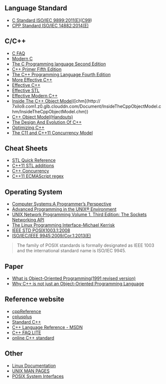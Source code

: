 ## Language Standard

- [C Standard ISO/IEC 9899:2011(E)](/viewer.html?file=docs/standard/isoc11.pdf)([C99](/viewer.html?file=docs/standard/isoc99.pdf))
- [CPP Standard ISO/IEC 14882:2014(E)](/viewer.html?file=docs/standard/isocpp2014.pdf)

## C/C++

- [C FAQ](/viewer.html?file=docs/clang/cfaq.pdf)
- [Modern C](/viewer.html?file=docs/clang/ModernC.pdf)
- [The C Programming language Second Edition](/viewer.html?file=docs/clang/TCPL2E.pdf)
- [C++ Primer Fifth Edition](/viewer.html?file=docs/cpp/CppPrimerFifthEdition.pdf)
- [The C++ Programming Language Fourth Edition](/viewer.html?file=docs/cpp/TCPPPL4E.pdf)
- [More Effective C++](/viewer.html?file=docs/effective/MoreEffectiveCPP.pdf)
- [Effective C++](/viewer.html?file=docs/effective/EffectiveCPP.pdf)
- [Effective STL](/viewer.html?file=docs/effective/EffectiveSTL.pdf)
- [Effective Modern C++](/viewer.html?file=docs/effective/EffectiveModernCPP.pdf)
- [Inside The C++ Object Model](/viewer.html?file=docs/effective/InsideTheCppObjectModel.pdf)([chm](http://
7xilo9.com1.z0.glb.clouddn.com/Document/InsideTheCppObjectModel.chm/InsideTheCppObjectModel.chm))
- [C++ Object Model(Handouts)](/viewer.html?file=docs/cpp/CppObjectModel.pdf)
- [The Design And Evolution Of C++](/viewer.html?file=docs/cpp/TheDesignAndEvolutionOfCpp.pdf)
- [Optimizing C++](/viewer.html?file=docs/effective/optimizingCpp.pdf)
- [The C11 and C++11 Concurrency Model](/viewer.html?file=docs/effective/TheC11andCpp11ConcurrencyModel.pdf)

## Cheat Sheets

- [STL Quick Reference](/viewer.html?file=docs/cppCheatSheets/STLQuickReference.pdf)
- [C++11 STL additions](/viewer.html?file=docs/cppCheatSheets/Cpp11STLAdditions.pdf)
- [C++ Concurrency](/viewer.html?file=docs/cppCheatSheets/CppConcurrency.pdf)
- [C++11 ECMAScript regex](/viewer.html?file=docs/cppCheatSheets/Cpp11ECMAScriptRegex.pdf)

## Operating System

- [Computer Systems:A Programmer’s Perspective](/viewer.html?file=docs/operatingSystem/CSAPP2rd.pdf)
- [Advanced Programming in the UNIX® Environment](/viewer.html?file=docs/operatingSystem/APUE3rd.pdf)
- [ UNIX Network Programming Volume 1, Third Edition: The Sockets Networking API](/viewer.html?file=docs/operatingSystem/UNP3rdSockrtAPI.pdf)
- [The Linux Programming Interface-Michael Kerrisk](/viewer.html?file=docs/operatingSystem/TLPIMK.pdf)
- [IEEE STD POSIX1003.1:2008](/viewer.html?file=docs/operatingSystem/IEEE-Std-1003-1-2008.pdf)
- [ISO/IEC/IEEE 9945:2009/Cor.1:2013(E)](/viewer.html?file=docs/operatingSystem/ISOIEC-IEEE9945-2009Cor1-2013.pdf)

>The family of POSIX standards is formally designated as IEEE 1003 and the international standard name is ISO/IEC 9945.

## Paper

- [What is Object-Oriented Programming(1991 revised version)](/viewer.html?file=docs/paper/WhatisObject-OrientedProgramming.pdf)
- [Why C++ is not just an Object-Oriented Programming Language](/viewer.html?file=docs/paper/WhyCppIsNotJustAnObject-OrientedProgrammingLanguage.pdf)

## Reference website

- [cppReference](http://en.cppreference.com/w/)
- [cplusplus](http://www.cplusplus.com/)
- [Standard C++](https://isocpp.org/)
- [C++ Language Reference - MSDN](https://msdn.microsoft.com/zh-cn/library/3bstk3k5.aspx)
- [C++ FAQ LITE](http://www.sunistudio.com/cppfaq/)
- [online C++ standard](http://eel.is/c++draft/)

## Other

- [Linux Documentation](https://linux.die.net/)
- [UNIX MAN PAGES](http://www.unix.com/man-page-repository.php)
- [POSIX System Interfaces](http://pubs.opengroup.org/onlinepubs/9699919799/functions/contents.html)